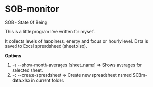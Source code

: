 # SOB-monitor

SOB - State Of Being

This is a little program I've written for myself.

It collects levels of happiness, energy and focus on hourly level. Data is saved to Excel spreadsheed (sheet.xlsx).

<b>Options</b>
  1. -a --show-month-averages [sheet_name] => Shows averages for selected sheet.
  2. -c --create-spreadsheet => Create new spreadsheet named SOBm-data.xlsx in current folder.
